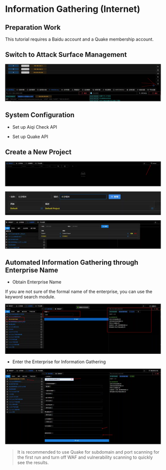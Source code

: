# Information Gathering (Internet)

## Preparation Work

This tutorial requires a Baidu account and a Quake membership account.

## Switch to Attack Surface Management

![](img\Information_collection_Internet\1.webp)

## System Configuration

+ Set up Aiqi Check API

+ Set up Quake API

## Create a New Project

![](img\Information_collection_Internet\2.webp)

![](img\Information_collection_Internet\3.webp)

![](img\Information_collection_Internet\4.webp)

## Automated Information Gathering through Enterprise Name

+ Obtain Enterprise Name

If you are not sure of the formal name of the enterprise, you can use the keyword search module.

![](img\Information_collection_Internet\5.webp)

+ Enter the Enterprise for Information Gathering

![](img\Information_collection_Internet\6.webp)

> It is recommended to use Quake for subdomain and port scanning for the first run and turn off WAF and vulnerability scanning to quickly see the results.